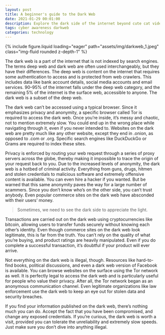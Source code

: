 ```yaml
---
layout: post
title: A beginner's guide to the Dark Web
date: 2021-01-29 00:01:00
description: Explore the dark side of the internet beyond cute cat videos.
tags: cyber awareness darkweb
categories: technology
---
```

<div class="row mt-3">
    <div class="col-sm mt-3 mt-md-0">
        {% include figure.liquid loading="eager" path="assets/img/darkweb_1.jpeg" class="img-fluid rounded z-depth-1" %}
    </div>
</div>

The dark web is a part of the internet that is not indexed by search engines. The terms deep web and dark web are often used interchangeably, but they have their differences. The deep web is content on the internet that requires some authentication to access and is protected from web crawlers. This includes data like bank account details, social media accounts and email services. 90–95% of the internet falls under the deep web category, and the remaining 5% of the internet is the surface web, accessible to anyone. The dark web is a subset of the deep web.

The dark web can’t be accessed using a typical browser. Since it emphasizes privacy and anonymity, a specific browser called Tor is required to access the dark web. Once you’re inside, it’s messy and chaotic, not to mention extremely slow. You could end up in the wrong place while navigating through it, even if you never intended to. Websites on the dark web are pretty much like any other website, except they end in .onion, as opposed to .com or .org. Specific search engines like DuckDuckGo or Grams are required to index these sites.

Privacy is enforced by routing your web request through a series of proxy servers across the globe, thereby making it impossible to trace the origin of your request back to you. Due to the increased levels of anonymity, the dark web is a hotbed of criminal activity. Everything from guns, drugs, hitmen and stolen credentials to malicious software and extremely offensive content is available. You can even hire a hacker if you wanted. But be warned that this same anonymity paves the way for a large number of scammers. Since you don’t know who’s on the other side, you can’t trust anybody. Even popular commerce sites on the dark web have absconded with their users’ money.

> Sometimes, we need to see the dark side to appreciate the light.

Transactions are carried out on the dark web using cryptocurrencies like bitcoin, allowing users to transfer funds securely without knowing each other’s identity. Even though commerce sites on the dark web look legitimate, this is far from the truth. You can’t rely on the quality of what you’re buying, and product ratings are heavily manipulated. Even if you do complete a successful transaction, it’s doubtful if your product will ever arrive.

Not everything on the dark web is illegal, though. Resources like hard-to-find books, political discussions, and even a dark web version of Facebook is available. You can browse websites on the surface using the Tor network as well. It is perfectly legal to access the dark web and is particularly useful for people who value their privacy. After all, the Tor network began as an anonymous communication channel. Even legitimate organizations like law enforcement use the dark web to keep an eye out for stolen data and security breaches.

If you find your information published on the dark web, there’s nothing much you can do. Accept the fact that you have been compromised, and change any exposed credentials. If you’re curious, the dark web is worth a visit, provided you can tolerate the unreliability and extremely slow speeds. Just make sure you don’t dive into anything illegal.